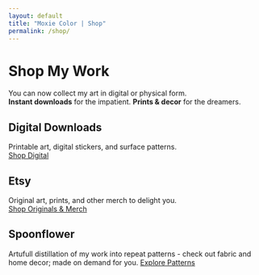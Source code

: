 ```yaml
---
layout: default
title: "Moxie Color | Shop"
permalink: /shop/
---
```


# Shop My Work

You can now collect my art in digital or physical form.  
**Instant downloads** for the impatient. **Prints & decor** for the dreamers.

## Digital Downloads
Printable art, digital stickers, and surface patterns.  
<a class="btn" href="https://your-gumroad-or-etsy-link.example" target="_blank" rel="noopener">Shop Digital</a>

## Etsy
Original art, prints, and other merch to delight you.  
<a class="btn" href="https://moxiecolor.etsy.com" target="_blank" rel="noopener">Shop Originals & Merch</a>

## Spoonflower
Artufull distillation of my work into repeat patterns - check out fabric and home decor; made on demand for you.
<a class="btn" href="https://www.spoonflower.com/profiles/moxiecolor" target="_blank" rel="noopener">Explore Patterns</a>
